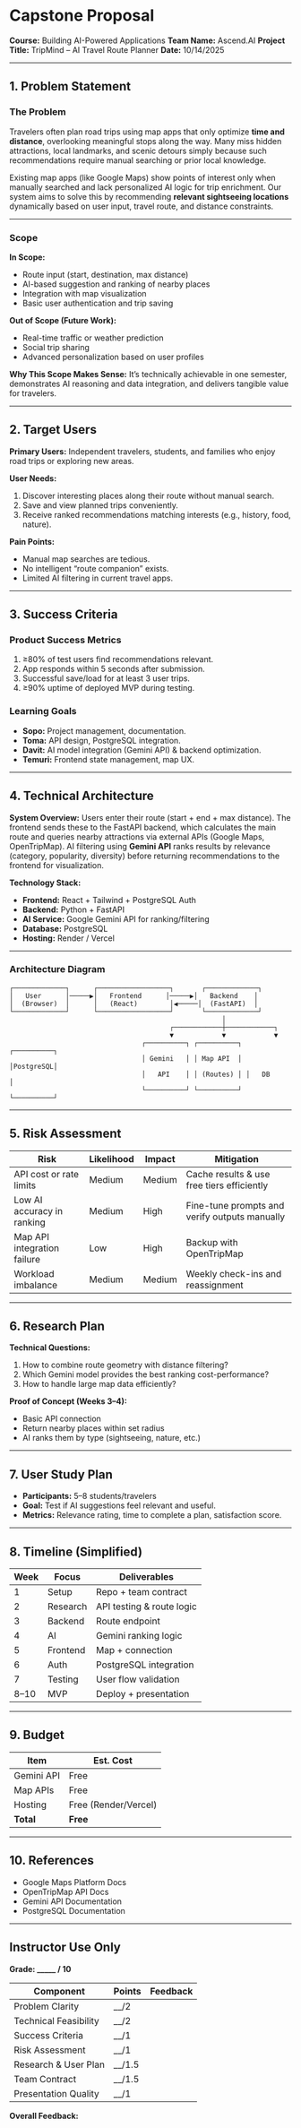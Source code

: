 # Capstone Proposal

**Course:** Building AI-Powered Applications
**Team Name:** Ascend.AI
**Project Title:** TripMind – AI Travel Route Planner
**Date:** 10/14/2025

---

## 1. Problem Statement

### The Problem

Travelers often plan road trips using map apps that only optimize **time and distance**, overlooking meaningful stops along the way. Many miss hidden attractions, local landmarks, and scenic detours simply because such recommendations require manual searching or prior local knowledge.

Existing map apps (like Google Maps) show points of interest only when manually searched and lack personalized AI logic for trip enrichment. Our system aims to solve this by recommending **relevant sightseeing locations** dynamically based on user input, travel route, and distance constraints.

---

### Scope

**In Scope:**

* Route input (start, destination, max distance)
* AI-based suggestion and ranking of nearby places
* Integration with map visualization
* Basic user authentication and trip saving

**Out of Scope (Future Work):**

* Real-time traffic or weather prediction
* Social trip sharing
* Advanced personalization based on user profiles

**Why This Scope Makes Sense:**
It’s technically achievable in one semester, demonstrates AI reasoning and data integration, and delivers tangible value for travelers.

---

## 2. Target Users

**Primary Users:**
Independent travelers, students, and families who enjoy road trips or exploring new areas.

**User Needs:**

1. Discover interesting places along their route without manual search.
2. Save and view planned trips conveniently.
3. Receive ranked recommendations matching interests (e.g., history, food, nature).

**Pain Points:**

* Manual map searches are tedious.
* No intelligent “route companion” exists.
* Limited AI filtering in current travel apps.

---

## 3. Success Criteria

### Product Success Metrics

1. ≥80% of test users find recommendations relevant.
2. App responds within 5 seconds after submission.
3. Successful save/load for at least 3 user trips.
4. ≥90% uptime of deployed MVP during testing.

### Learning Goals

* **Sopo:** Project management, documentation.
* **Toma:** API design, PostgreSQL integration.
* **Davit:** AI model integration (Gemini API) & backend optimization.
* **Temuri:** Frontend state management, map UX.

---

## 4. Technical Architecture

**System Overview:**
Users enter their route (start + end + max distance). The frontend sends these to the FastAPI backend, which calculates the main route and queries nearby attractions via external APIs (Google Maps, OpenTripMap).
AI filtering using **Gemini API** ranks results by relevance (category, popularity, diversity) before returning recommendations to the frontend for visualization.

**Technology Stack:**

* **Frontend:** React + Tailwind + PostgreSQL Auth
* **Backend:** Python + FastAPI
* **AI Service:** Google Gemini API for ranking/filtering
* **Database:**  PostgreSQL
* **Hosting:** Render / Vercel

---

### Architecture Diagram


```
┌─────────────┐      ┌──────────────────┐       ┌─────────────┐
│   User      │─────▶│   Frontend      │─────▶│   Backend    │
│  (Browser)  │      │   (React)        │◀─────│  (FastAPI)  │
└─────────────┘      └──────────────────┘       └─────────────┘
                                                     │
                                        ┌────────────┼────────────┐
                                        ▼            ▼            ▼
                                 ┌──────────┐ ┌──────────┐ ┌──────────┐
                                 │ Gemini   │ │ Map API  │ │PostgreSQL│
                                 │   API    │ │ (Routes) │ │   DB     │
                                 └──────────┘ └──────────┘ └──────────┘
```


---

## 5. Risk Assessment

| Risk                        | Likelihood | Impact | Mitigation                                    |
| --------------------------- | ---------- | ------ | --------------------------------------------- |
| API cost or rate limits     | Medium     | Medium | Cache results & use free tiers efficiently    |
| Low AI accuracy in ranking  | Medium     | High   | Fine-tune prompts and verify outputs manually |
| Map API integration failure | Low        | High   | Backup with OpenTripMap                       |
| Workload imbalance          | Medium     | Medium | Weekly check-ins and reassignment             |

---

## 6. Research Plan

**Technical Questions:**

1. How to combine route geometry with distance filtering?
2. Which Gemini model provides the best ranking cost-performance?
3. How to handle large map data efficiently?

**Proof of Concept (Weeks 3–4):**

* Basic API connection
* Return nearby places within set radius
* AI ranks them by type (sightseeing, nature, etc.)

---

## 7. User Study Plan

* **Participants:** 5–8 students/travelers
* **Goal:** Test if AI suggestions feel relevant and useful.
* **Metrics:** Relevance rating, time to complete a plan, satisfaction score.

---

## 8. Timeline (Simplified)

| Week | Focus    | Deliverables              |
| ---- | -------- | ------------------------- |
| 1    | Setup    | Repo + team contract      |
| 2    | Research | API testing & route logic |
| 3    | Backend  | Route endpoint            |
| 4    | AI       | Gemini ranking logic      |
| 5    | Frontend | Map + connection          |
| 6    | Auth     | PostgreSQL integration      |
| 7    | Testing  | User flow validation      |
| 8–10 | MVP      | Deploy + presentation     |

---

## 9. Budget

| Item       | Est. Cost                   |
| ---------- | --------------------------- |
| Gemini API | Free                        |
| Map APIs   | Free                        |
| Hosting    | Free (Render/Vercel)        |
| **Total**  | **Free**                    |

---

## 10. References

* Google Maps Platform Docs
* OpenTripMap API Docs
* Gemini API Documentation
* PostgreSQL Documentation

---

## Instructor Use Only

**Grade: _____ / 10**

| Component | Points | Feedback |
|-----------|--------|----------|
| Problem Clarity | __/2 | |
| Technical Feasibility | __/2 | |
| Success Criteria | __/1 | |
| Risk Assessment | __/1 | |
| Research & User Plan | __/1.5 | |
| Team Contract | __/1.5 | |
| Presentation Quality | __/1 | |

**Overall Feedback:**
